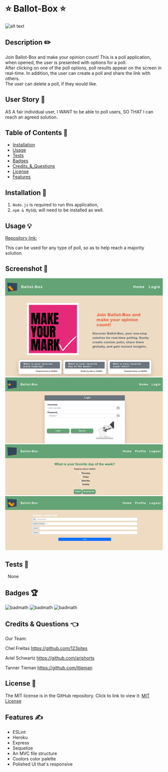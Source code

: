 # ⭐ Ballot-Box ⭐

![alt text](https://img.shields.io/badge/License-MIT-blue.svg)

## Description ✏️

Join Ballot-Box and make your opinion count! 
This is a poll application, when opened, the user is presented with options for a poll.   
After clicking on one of the poll options, poll results appear on the screen in real-time. 
In addition, the user can create a poll and share the link with others.   
The user can delete a poll, if they would like. 

## User Story 📖

AS A fair individual user,
I WANT to be able to poll users,
SO THAT I can reach an agreed solution.

## Table of Contents 📖

- [Installation](#installation)
- [Usage](#usage)
- [Tests](#tests)
- [Badges](#badges)
- [Credits\_&_Questions](#credits_&_questions)
- [License](#license)
- [Features](#features)

## Installation 🔑

1.  `Node.js` is required to run this application,
2.  `npm & MySQL` will need to be installed as well.

## Usage &#128161;

[Repository link:](https://github.com/ttieman/Ballot-Box)

This can be used for any type of poll, so as to help reach a majority solution.

## Screenshot 🎯

![alt text](./public/images/Main-Page.png)
![alt text](./public/images/Login.png)
![alt text](./public/images/Poll.png)
![alt text](./public/images/Create.png)

## Tests 🎯

&nbsp; None

## Badges 🏆

![badmath](https://img.shields.io/badge/CSS-41%25-purple)
![badmath](https://img.shields.io/badge/JavaScript-35%25-purple)
![badmath](https://img.shields.io/badge/Handlebars-24%25-purple)

## Credits & Questions 👈

Our Team:

Chel Freitas https://github.com/123sites

Ariel Schwartz https://github.com/arishorts

Tanner Tieman https://github.com/ttieman

## License 📝

The MIT license is in the GitHub repository. Click to link to view it:
[MIT License](https://github.com/123sites/Blog-Site/blob/main/LICENSE)

## Features ✍

- ESLint
- Heroku
- Express
- Sequelize
- An MVC file structure
- Coolors color palette
- Polished UI that's responsive
